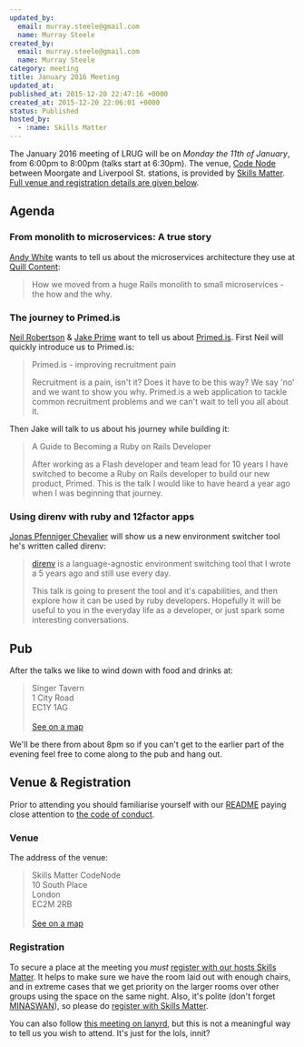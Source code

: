 ```yaml
---
updated_by:
  email: murray.steele@gmail.com
  name: Murray Steele
created_by:
  email: murray.steele@gmail.com
  name: Murray Steele
category: meeting
title: January 2016 Meeting
updated_at:
published_at: 2015-12-20 22:47:16 +0000
created_at: 2015-12-20 22:06:01 +0000
status: Published
hosted_by:
  - :name: Skills Matter
---
```


The January 2016 meeting of LRUG will be on *Monday the 11th of January*, from 6:00pm to 8:00pm (talks start at 6:30pm).  The venue, [Code Node](https://skillsmatter.com/locations/264-skills-matter-codenode) between Moorgate and Liverpool St. stations, is provided by [Skills Matter](http://www.skillsmatter.com).  [Full venue and registration details are given below](#jan16registration).

Agenda
------

### From monolith to microservices: A true story

[Andy White](http://andywhite.org) wants to tell us about the microservices architecture they use at [Quill Content](http://www.quillcontent.com/):

> How we moved from a huge Rails monolith to small microservices - the how and
> the why.

### The journey to Primed.is

[Neil Robertson](https://twitter.com/Whatthenar) & [Jake Prime](https://twitter.com/jakeprime) want to tell us about [Primed.is](http://primed.is).  First Neil will quickly introduce us to Primed.is:

> Primed.is - improving recruitment pain
>
> Recruitment is a pain, isn't it? Does it have to be this way? We say
> 'no' and we want to show you why. Primed.is a web application to
> tackle common recruitment problems and we can't wait to tell you all
> about it.

Then Jake will talk to us about his journey while building it:

> A Guide to Becoming a Ruby on Rails Developer
>
> After working as a Flash developer and team lead for 10 years I have
> switched to become a Ruby on Rails developer to build our new product,
> Primed. This is the talk I would like to have heard a year ago when I
> was beginning that journey.

### Using direnv with ruby and 12factor apps

[Jonas Pfenniger Chevalier](http://zimbatm.com) will show us a new environment switcher tool he's written called direnv:

> [direnv](http://direnv.net) is a language-agnostic environment switching tool
> that I wrote a 5 years ago and still use every day.
>
> This talk is going to present the tool and it's capabilities, and then explore
> how it can be used by ruby developers. Hopefully it will be useful to you in
> the everyday life as a developer, or just spark some interesting
> conversations.

Pub
---

After the talks we like to wind down with food and drinks at:

> Singer Tavern<br/>1 City Road<br/>EC1Y 1AG<br/><br/>[See on a map](https://goo.gl/maps/w9kPu)

We'll be there from about 8pm so if you can't get to the earlier part of the evening feel free to come along to the pub and hang out.

Venue & Registration <a name="jan16registration">&nbsp;</a>
----------------------------------------------------------

Prior to attending you should familiarise yourself with our [README](http://readme.lrug.org/) paying close attention to [the code of conduct](http://readme.lrug.org/#code-of-conduct).

### Venue

The address of the venue:

> Skills Matter CodeNode<br/>10 South Place<br/>London<br/>EC2M 2RB<br/><br/>[See on a map](https://goo.gl/maps/ONJT4)

### Registration

To secure a place at the meeting you *must* [register with our hosts Skills Matter](https://skillsmatter.com/meetups/7697-lrug-january-2016-meeting).  It helps to make sure we have the room laid out with enough chairs, and in extreme cases that we get priority on the larger rooms over other groups using the space on the same night.  Also, it's polite (don't forget [MINASWAN](https://en.wikipedia.org/wiki/MINASWAN)), so please do [register with Skills Matter](https://skillsmatter.com/meetups/7697-lrug-january-2016-meeting).

You can also follow [this meeting on lanyrd](http://lanyrd.com/2016/lrug/), but this is not a meaningful way to tell us you wish to attend.  It's just for the lols, innit?
